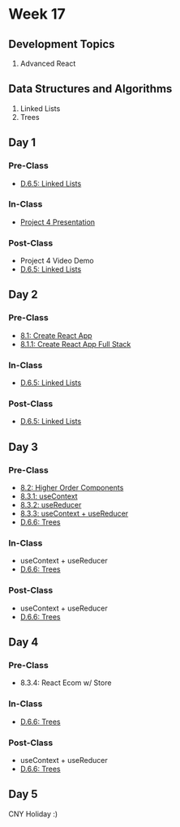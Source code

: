 # Week 17

## Development Topics

1. Advanced React

## Data Structures and Algorithms

1. Linked Lists
2. Trees

## Day 1

### Pre-Class

* [D.6.5: Linked Lists](../../data-structures-and-algorithms/d.6-data-structures/d.6.5-linked-lists.md)

### In-Class

* [Project 4 Presentation](../../course-logistics/course-methodology.md#project-presentations)

### Post-Class

* Project 4 Video Demo
* [D.6.5: Linked Lists](../../data-structures-and-algorithms/d.6-data-structures/d.6.5-linked-lists.md)

## Day 2

### Pre-Class

* [8.1: Create React App](../../8-advanced-react/8.1-create-react-app/)
* [8.1.1: Create React App Full Stack](../../8-advanced-react/8.1-create-react-app/8.1.1-create-react-app-full-stack-setup.md)

### In-Class

* [D.6.5: Linked Lists](../../data-structures-and-algorithms/d.6-data-structures/d.6.5-linked-lists.md)

### Post-Class

* [D.6.5: Linked Lists](../../data-structures-and-algorithms/d.6-data-structures/d.6.5-linked-lists.md)

## Day 3

### Pre-Class

* [8.2: Higher Order Components](../../8-advanced-react/8.3-higher-order-components.md)
* [8.3.1: useContext](../../8-advanced-react/8.2-usecontext/8.3.1-usecontext.md)
* [8.3.2: useReducer](../../8-advanced-react/8.2-usecontext/8.3.2-usereducer.md)
* [8.3.3: useContext + useReducer](../../8-advanced-react/8.2-usecontext/8.3.3-usecontext-+-usereducer.md)
* [D.6.6: Trees](../../data-structures-and-algorithms/d.6-data-structures/d.6.6-trees.md)

### In-Class

* useContext + useReducer
* [D.6.6: Trees](../../data-structures-and-algorithms/d.6-data-structures/d.6.6-trees.md)

### **Post-Class**

* useContext + useReducer
* [D.6.6: Trees](../../data-structures-and-algorithms/d.6-data-structures/d.6.6-trees.md)

## Day 4

### Pre-Class

* 8.3.4: React Ecom w/ Store

### **In-Class**

* [D.6.6: Trees](../../data-structures-and-algorithms/d.6-data-structures/d.6.6-trees.md)

### **Post-Class**

* useContext + useReducer
* [D.6.6: Trees](../../data-structures-and-algorithms/d.6-data-structures/d.6.6-trees.md)

## Day 5

CNY Holiday :\)

